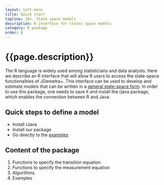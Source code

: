 ```yaml
---
layout: left-menu
title: Quick start
tagline: JD+. State space models
description: R interface for states space models
category: R package
order: 0
---
```

# {{page.description}}

The R language is widely used among statisticians and data analysts. Here we describe an R interface that will allow R users to access the state-space functionalities of JDemetra+. This interface can be used to develop and estimate models that can be written in a [general state-space form](../overview/index.html). In order to use this package, one needs to save it and install the rjava package, which enables the connection between R and Java. 


## Quick steps to define a model

- Install rJava
- Install our package
- Go directly to the [examples](../rpackage/ar2.html) 

## Content of the package

1. Functions to specify the transition equation
2. Functions to specify the measurement equation
3. Algorithms
4. Examples



